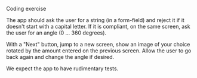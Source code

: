 Coding exercise

The app should ask the user for a string (in a form-field) and reject it if it doesn't start with a capital letter. If it is compliant, on the same screen, ask the user for an angle (0 ... 360 degrees).

With a "Next" button, jump to a new screen, show an image of your choice rotated by the amount entered on the previous screen. Allow the user to go back again and change the angle if desired.

We expect the app to have rudimentary tests.
